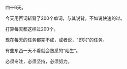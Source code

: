 四十6天。

今天用百词斩背了200个单词，与其说背，不如说快速的过。

打算每天都这样过200个。

现在每天的任务都完不成，或者说，“即兴”的任务。

有些东西一天不看就会熟悉的“陌生”。

必须专注，必须坚持，必须努力。
